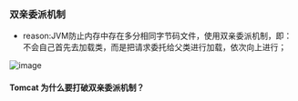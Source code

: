 ### 双亲委派机制

- reason:JVM防止内存中存在多分相同字节码文件，使用双亲委派机制，即：不会自己首先去加载类，而是把请求委托给父类进行加载，依次向上进行；

![image](https://user-images.githubusercontent.com/29136753/147740929-ef281a02-cf68-494f-8268-c39f24bfdf52.png)


#### Tomcat 为什么要打破双亲委派机制？

